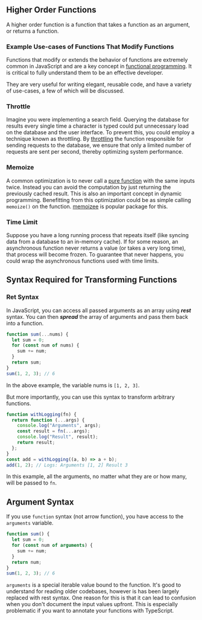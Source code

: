 ## Higher Order Functions

A higher order function is a function that takes a function as an argument, or returns a function.

### Example Use-cases of Functions That Modify Functions

Functions that modify or extends the behavior of functions are extremely common in JavaScript and are a key concept in [functional programming](https://en.wikipedia.org/wiki/Functional_programming). It is critical to fully understand them to be an effective developer.

They are very useful for writing elegant, reusable code, and have a variety of use-cases, a few of which will be discussed.

### Throttle

Imagine you were implementing a search field. Querying the database for results every single time a character is typed could put unnecessary load on the database and the user interface. To prevent this, you could employ a technique known as throttling. By [throttling](https://lodash.com/docs/4.17.15#throttle) the function responsible for sending requests to the database, we ensure that only a limited number of requests are sent per second, thereby optimizing system performance.

### Memoize

A common optimization is to never call a [pure function](https://en.wikipedia.org/wiki/Pure_function) with the same inputs twice. Instead you can avoid the computation by just returning the previously cached result. This is also an important concept in dynamic programming. Benefitting from this optimization could be as simple calling `memoize()` on the function. [memoizee](https://www.npmjs.com/package/memoizee) is popular package for this.

### Time Limit

Suppose you have a long running process that repeats itself (like syncing data from a database to an in-memory cache). If for some reason, an asynchronous function never returns a value (or takes a very long time), that process will become frozen. To guarantee that never happens, you could wrap the asynchronous functions used with time limits.

## Syntax Required for Transforming Functions

### Ret Syntax

In JavaScript, you can access all passed arguments as an array using **_rest_** syntax. You can then **_spread_** the array of arguments and pass them back into a function.

```javascript
function sum(...nums) {
  let sum = 0;
  for (const num of nums) {
    sum += num;
  }
  return sum;
}
sum(1, 2, 3); // 6
```

In the above example, the variable nums is `[1, 2, 3]`.

But more importantly, you can use this syntax to transform arbitrary functions.

```javascript
function withLogging(fn) {
  return function (...args) {
    console.log("Arguments", args);
    const result = fn(...args);
    console.log("Result", result);
    return result;
  };
}
const add = withLogging((a, b) => a + b);
add(1, 2); // Logs: Arguments [1, 2] Result 3
```

In this example, all the arguments, no matter what they are or how many, will be passed to `fn`.

## Argument Syntax

If you use `function` syntax (not arrow function), you have access to the `arguments` variable.

```javascript
function sum() {
  let sum = 0;
  for (const num of arguments) {
    sum += num;
  }
  return num;
}
sum(1, 2, 3); // 6
```

`arguments` is a special iterable value bound to the function. It's good to understand for reading older codebases, however is has been largely replaced with rest syntax. One reason for this is that it can lead to confusion when you don't document the input values upfront. This is especially problematic if you want to annotate your functions with TypeScript.

